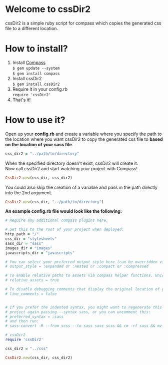 # Welcome to cssDir2

cssDir2 is a simple ruby script for compass which copies the generated css file to a different location.

# How to install?

1. Install [Compass](http://compass-style.org/)<br />
   `$ gem update --system`<br />
   `$ gem install compass`
2. Install cssDir2<br />
   `$ gem install cssDir2`
3. Require it in your config.rb<br />
   `require 'cssDir2'`<br />
4. That's it!

# How to use it?

Open up your __config.rb__ and create a variable where you specify the path to the location where you want cssDir2 to copy the generated css file to __based on the location of your sass file__.

```ruby
css_dir2 = "../path/to/directory"
```

When the specified directory doesn't exist, cssDir2 will create it.<br />
Now call cssDir2 and start watching your project with Compass!

```ruby
CssDir2.new(css_dir, css_dir2)
```

You could also skip the creation of a variable and pass in the path directly into the 2nd argument.

```ruby
CssDir2.new(css_dir, "../path/to/directory")
```

__An example config.rb file would look like the following:__

```ruby
# Require any additional compass plugins here.

# Set this to the root of your project when deployed:
http_path = "/"
css_dir = "stylesheets"
sass_dir = "sass"
images_dir = "images"
javascripts_dir = "javascripts"

# You can select your preferred output style here (can be overridden via the command line):
# output_style = :expanded or :nested or :compact or :compressed

# To enable relative paths to assets via compass helper functions. Uncomment:
# relative_assets = true

# To disable debugging comments that display the original location of your selectors. Uncomment:
# line_comments = false


# If you prefer the indented syntax, you might want to regenerate this
# project again passing --syntax sass, or you can uncomment this:
# preferred_syntax = :sass
# and then run:
# sass-convert -R --from scss --to sass sass scss && rm -rf sass && mv scss sass

# cssDir2
require 'cssDir2'

css_dir2 = "../css"

CssDir2.new(css_dir, css_dir2)
```
